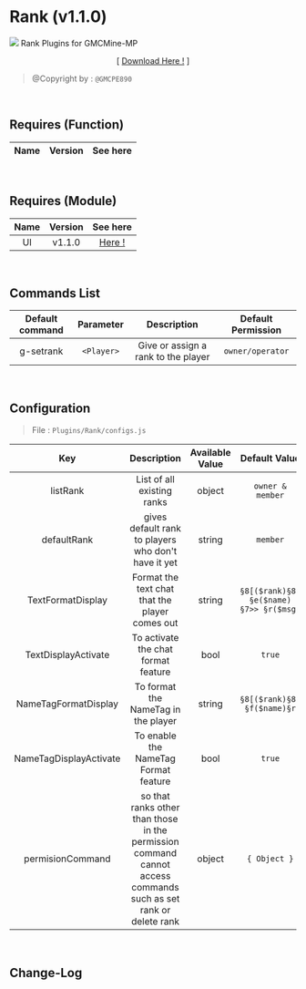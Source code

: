 # Rank (v1.1.0)
![](./assets/img/Rank/pack_icon.png?raw=true)
Rank Plugins for GMCMine-MP
<p align="center">[ <a href="./Not Found">Download Here !</a> ]</p>

> @Copyright by : `@GMCPE890`

<br />

## Requires (Function)
| Name | Version | See here |
| :--: | :-----: | :------: |

<br />

## Requires (Module)
| Name | Version | See here |
| :--: | :-----: | :------: |
| UI | v1.1.0 | <a href="./Not Found">Here !</a> |

<br />

## Commands List
| Default command | Parameter | Description | Default Permission |
| :-------------: | :-------: | :---------: | :----------------: |
| g-setrank | `<Player>` | Give or assign a rank to the player | `owner/operator` |

<br />

## Configuration

> File : `Plugins/Rank/configs.js`

| Key | Description | Available Value | Default Value |
| :-: | :---: | :---: | :-------: |
| listRank | List of all existing ranks | object | `owner & member` |
| defaultRank | gives default rank to players who don't have it yet | string | `member` |
| TextFormatDisplay | Format the text chat that the player comes out | string | `§8[($rank)§8] §e($name) §7>> §r($msg)` |
| TextDisplayActivate | To activate the chat format feature | bool | `true` |
| NameTagFormatDisplay | To format the NameTag in the player | string | `§8[($rank)§8] §f($name)§r` |
| NameTagDisplayActivate | To enable the NameTag Format feature | bool | `true` |
| permisionCommand | so that ranks other than those in the permission command cannot access commands such as set rank or delete rank | object | `{ Object }` |

<br />

## Change-Log
